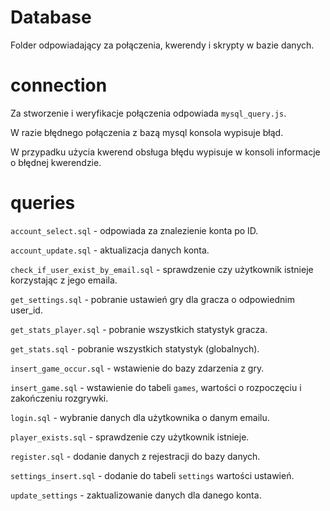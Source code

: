 # Database

Folder odpowiadający za połączenia, kwerendy i skrypty w bazie danych.

# connection

Za stworzenie i weryfikacje połączenia odpowiada `mysql_query.js`.

W razie błędnego połączenia z bazą mysql konsola wypisuje błąd.

W przypadku użycia kwerend obsługa błędu wypisuje w konsoli informacje o błędnej kwerendzie.

# queries

`account_select.sql` - odpowiada za znalezienie konta po ID.

`account_update.sql` - aktualizacja danych konta.

`check_if_user_exist_by_email.sql` - sprawdzenie czy użytkownik istnieje korzystając z jego emaila.

`get_settings.sql` - pobranie ustawień gry dla gracza o odpowiednim user_id.

`get_stats_player.sql` - pobranie wszystkich statystyk gracza.

`get_stats.sql` - pobranie wszystkich statystyk (globalnych).

`insert_game_occur.sql` - wstawienie do bazy zdarzenia z gry.

`insert_game.sql` - wstawienie do tabeli `games`, wartości o rozpoczęciu i zakończeniu rozgrywki.

`login.sql` - wybranie danych dla użytkownika o danym emailu.

`player_exists.sql` - sprawdzenie czy użytkownik istnieje.

`register.sql` - dodanie danych z rejestracji do bazy danych.

`settings_insert.sql` - dodanie do tabeli `settings` wartości ustawień.

`update_settings` - zaktualizowanie danych dla danego konta.
